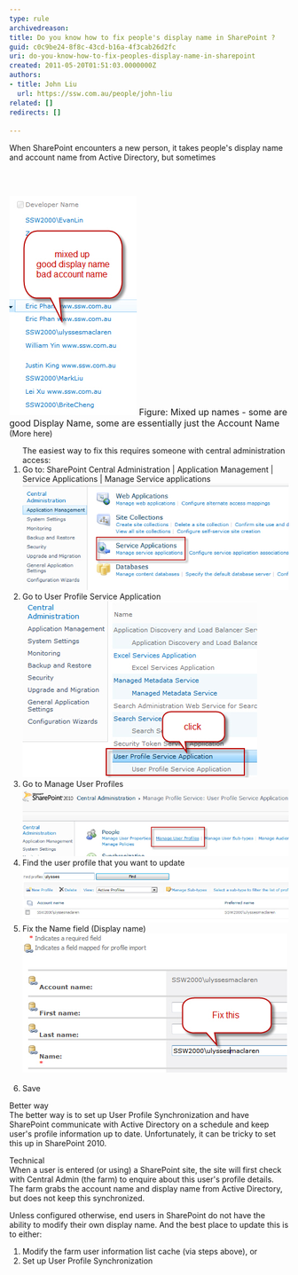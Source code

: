 ```yaml
---
type: rule
archivedreason: 
title: Do you know how to fix people's display name in SharePoint ?
guid: c0c9be24-8f8c-43cd-b16a-4f3cab26d2fc
uri: do-you-know-how-to-fix-peoples-display-name-in-sharepoint
created: 2011-05-20T01:51:03.0000000Z
authors:
- title: John Liu
  url: https://ssw.com.au/people/john-liu
related: []
redirects: []

---
```



When SharePoint encounters a new person, it takes people's display name and account name from Active Directory, but sometimes

<br><excerpt class='endintro'></excerpt><br>

  <img alt="" class="ms-rteCustom-ImageArea" src="MixUpNames.jpg" /> <font class="ms-rteCustom-FigureNormal" size="+0">Figure: Mixed up names - some are good Display Name, some are essentially just the Account Name</font> (More here) <br>
<ol>The easiest way to fix this requires someone with central administration access:
    <li>Go to: SharePoint Central Administration | Application Management | Service Applications | Manage Service applications <br>
    <img alt="" class="ms-rteCustom-ImageArea" src="ServiceApplication.jpg" /></li>
    <li>Go to User Profile Service Application<br>
    <img alt="" class="ms-rteCustom-ImageArea" src="UserProfileServiceApplication.jpg" /> </li>
    <li>Go to Manage User Profiles <br>
    <img alt="" class="ms-rteCustom-ImageArea" src="ManageUserProfiles.jpg" /> </li>
    <li>Find the user profile that you want to update <br>
    <img alt="" class="ms-rteCustom-ImageArea" src="FindUserProfile.jpg" /></li>
    <li>Fix the Name field (Display name)<br>
    <img alt="" class="ms-rteCustom-ImageArea" src="FixNameField.jpg" /> </li>
    <li>Save</li>
</ol>
<p>Better way<br>
The better way is to set up User Profile Synchronization and have SharePoint communicate with Active Directory on a schedule and keep user's profile information up to date. Unfortunately, it can be tricky to set this up in SharePoint 2010. </p>
<p>Technical<br>
When a user is entered (or using) a SharePoint site, the site will first check with Central Admin (the farm) to enquire about this user's profile details. The farm grabs the account name and display name from Active Directory, but does not keep this synchronized. </p>
<p>Unless configured otherwise, end users in SharePoint do not have the ability to modify their own display name. And the best place to update this is to either:</p>
<ol>
    <li>Modify the farm user information list cache (via steps above), or </li>
    <li>Set up User Profile Synchronization </li>
</ol>




